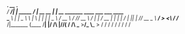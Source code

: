   _________.____            __            .__                                         
 /   _____/|    |   _____ _/  |_ __ __    |  |  __ _______        ____ ___  ___ ____  
 \_____  \ |    |   \__  \\   __\  |  \   |  | |  |  \__  \     _/ __ \\  \/  // __ \ 
 /        \|    |___ / __ \|  | |  |  /   |  |_|  |  // __ \_   \  ___/ >    <\  ___/ 
/_______  /|_______ (____  /__| |____/ /\ |____/____/(____  / /\ \___  >__/\_ \\___  >
        \/         \/    \/            \/                 \/  \/     \/      \/    \/ 
